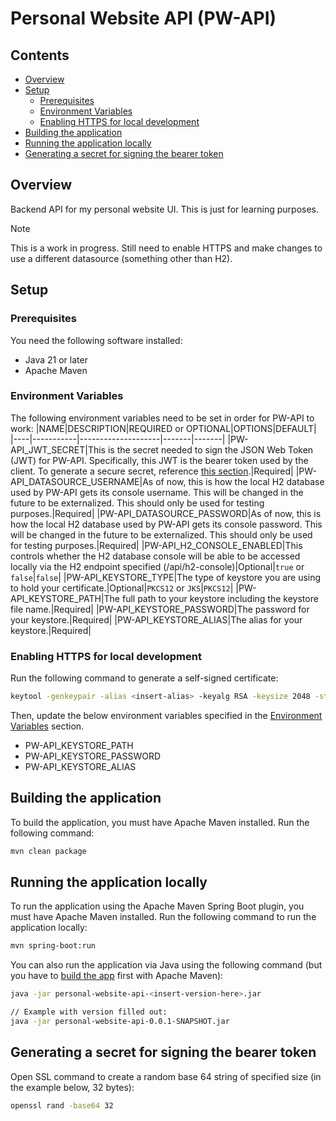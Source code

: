 # Personal Website API (PW-API)
## Contents
 - [Overview](#overview) 
 - [Setup](#setup)
     - [Prerequisites](#prerequisites)
     - [Environment Variables](#environment-variables)
     - [Enabling HTTPS for local development](#enabling-https-for-local-development)
 - [Building the application](#building-the-application)
 - [Running the application locally](#running-the-application-locally)
 - [Generating a secret for signing the bearer token](#generating-a-secret-for-signing-the-bearer-token)
## Overview
Backend API for my personal website UI. This is just for learning purposes.

> [!NOTE]
> This is a work in progress. Still need to enable HTTPS and make changes to use a different datasource (something other than H2).

## Setup

### Prerequisites
You need the following software installed:
- Java 21 or later
- Apache Maven

### Environment Variables
The following environment variables need to be set in order for PW-API to work:
|NAME|DESCRIPTION|REQUIRED or OPTIONAL|OPTIONS|DEFAULT|
|----|-----------|--------------------|-------|-------|
|PW-API_JWT_SECRET|This is the secret needed to sign the JSON Web Token (JWT) for PW-API. Specifically, this JWT is the bearer token used by the client. To generate a secure secret, reference [this section](#generating-a-secret-for-signing-the-bearer-token).|Required|
|PW-API_DATASOURCE_USERNAME|As of now, this is how the local H2 database used by PW-API gets its console username. This will be changed in the future to be externalized. This should only be used for testing purposes.|Required|
|PW-API_DATASOURCE_PASSWORD|As of now, this is how the local H2 database used by PW-API gets its console password. This will be changed in the future to be externalized. This should only be used for testing purposes.|Required|
|PW-API_H2_CONSOLE_ENABLED|This controls whether the H2 database console will be able to be accessed locally via the H2 endpoint specified (/api/h2-console)|Optional|``true`` or ``false``|``false``|
|PW-API_KEYSTORE_TYPE|The type of keystore you are using to hold your certificate.|Optional|``PKCS12`` or ``JKS``|``PKCS12``|
|PW-API_KEYSTORE_PATH|The full path to your keystore including the keystore file name.|Required|
|PW-API_KEYSTORE_PASSWORD|The password for your keystore.|Required|
|PW-API_KEYSTORE_ALIAS|The alias for your keystore.|Required|

### Enabling HTTPS for local development
Run the following command to generate a self-signed certificate:
```sh
keytool -genkeypair -alias <insert-alias> -keyalg RSA -keysize 2048 -storetype PKCS12 -keystore <insert-keystore-name>.p12 -validity 3650
```
Then, update the below environment variables specified in the [Environment Variables](#environment-variables) section.
  - PW-API_KEYSTORE_PATH
  - PW-API_KEYSTORE_PASSWORD
  - PW-API_KEYSTORE_ALIAS
## Building the application
To build the application, you must have Apache Maven installed. Run the following command:
```sh
mvn clean package
```

## Running the application locally
To run the application using the Apache Maven Spring Boot plugin, you must have Apache Maven installed. Run the following command to run the application locally:
```sh
mvn spring-boot:run
```
You can also run the application via Java using the following command (but you have to [build the app](#building-the-app) first with Apache Maven):
```sh
java -jar personal-website-api-<insert-version-here>.jar

// Example with version filled out:
java -jar personal-website-api-0.0.1-SNAPSHOT.jar
```

## Generating a secret for signing the bearer token
Open SSL command to create a random base 64 string of specified size (in the example below, 32 bytes):
```sh
openssl rand -base64 32
```